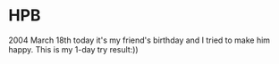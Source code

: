 # HPB
2004
March
18th
today it's my friend's birthday and I tried to make him happy.
This is my 1-day try result:)) 
